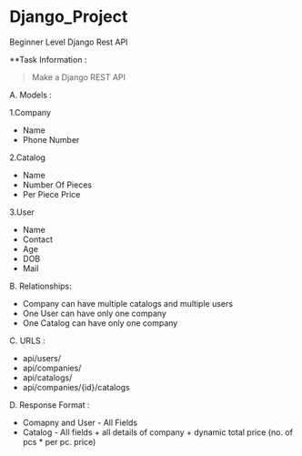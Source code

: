 # Django_Project
Beginner Level Django Rest API


**Task Information :

>Make a Django REST API

A. Models :

  1.Company 
  - Name
  - Phone Number

  2.Catalog
  - Name
  - Number Of Pieces
  - Per Piece Price

  3.User
  - Name
  - Contact
  - Age
  - DOB
  - Mail


B. Relationships:
  - Company can have multiple catalogs and multiple users
  - One User can have only one company
  - One Catalog can have only one company

C. URLS : 
  - api/users/
  - api/companies/
  - api/catalogs/
  - api/companies/{id}/catalogs

D. Response Format :
  - Comapny and User - All Fields
  - Catalog - All fields + all details of company + dynamic total price (no. of pcs * per pc. price)
